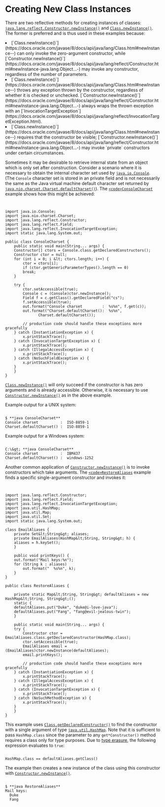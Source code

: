 
# Creating New Class Instances

There are two reflective methods for creating instances of classes: 
[`java.lang.reflect.Constructor.newInstance()`](https://docs.oracle.com/javase/8/docs/api/java/lang/reflect/Constructor.html#newInstance-java.lang.Object...-) and 
[`Class.newInstance()`](https://docs.oracle.com/javase/8/docs/api/java/lang/Class.html#newInstance--). The former is preferred and is thus used in these examples because:

<li>
[`Class.newInstance()`](https://docs.oracle.com/javase/8/docs/api/java/lang/Class.html#newInstance--) can only invoke the zero-argument constructor, while 
[`Constructor.newInstance()`](https://docs.oracle.com/javase/8/docs/api/java/lang/reflect/Constructor.html#newInstance-java.lang.Object...-) may invoke any constructor, regardless of the number of parameters.</li>
<li>
[`Class.newInstance()`](https://docs.oracle.com/javase/8/docs/api/java/lang/Class.html#newInstance--) throws any exception thrown by the constructor, regardless of whether it is checked or unchecked. 
[`Constructor.newInstance()`](https://docs.oracle.com/javase/8/docs/api/java/lang/reflect/Constructor.html#newInstance-java.lang.Object...-) always wraps the thrown exception with an
[`InvocationTargetException`](https://docs.oracle.com/javase/8/docs/api/java/lang/reflect/InvocationTargetException.html).</li>
<li>
[`Class.newInstance()`](https://docs.oracle.com/javase/8/docs/api/java/lang/Class.html#newInstance--) requires that the constructor be visible; 
[`Constructor.newInstance()`](https://docs.oracle.com/javase/8/docs/api/java/lang/reflect/Constructor.html#newInstance-java.lang.Object...-) may invoke `private` constructors under certain circumstances.</li>

Sometimes it may be desirable to retrieve internal state from an object which is only set after construction. Consider a scenario where it is necessary to obtain the internal character set used by 
[`java.io.Console`](https://docs.oracle.com/javase/8/docs/api/java/io/Console.html). (The `Console` character set is stored in an private field and is not necessarily the same as the Java virtual machine default character set returned by 
[`java.nio.charset.Charset.defaultCharset()`](https://docs.oracle.com/javase/8/docs/api/java/nio/charset/Charset.html#defaultCharset--)). The 
[`<code>ConsoleCharset`</code>](example/ConsoleCharset.java) example shows how this might be achieved:

```


import java.io.Console;
import java.nio.charset.Charset;
import java.lang.reflect.Constructor;
import java.lang.reflect.Field;
import java.lang.reflect.InvocationTargetException;
import static java.lang.System.out;

public class ConsoleCharset {
    public static void main(String... args) {
	Constructor[] ctors = Console.class.getDeclaredConstructors();
	Constructor ctor = null;
	for (int i = 0; i &lt; ctors.length; i++) {
	    ctor = ctors[i];
	    if (ctor.getGenericParameterTypes().length == 0)
		break;
	}

	try {
	    ctor.setAccessible(true);
 	    Console c = (Console)ctor.newInstance();
	    Field f = c.getClass().getDeclaredField("cs");
	    f.setAccessible(true);
	    out.format("Console charset         :  %s%n", f.get(c));
	    out.format("Charset.defaultCharset():  %s%n",
		       Charset.defaultCharset());

        // production code should handle these exceptions more gracefully
	} catch (InstantiationException x) {
	    x.printStackTrace();
 	} catch (InvocationTargetException x) {
 	    x.printStackTrace();
	} catch (IllegalAccessException x) {
	    x.printStackTrace();
	} catch (NoSuchFieldException x) {
	    x.printStackTrace();
	}
    }
}

```


[`Class.newInstance()`](https://docs.oracle.com/javase/8/docs/api/java/lang/Class.html#newInstance--) will only succeed if the constructor is has zero arguments and is already accessible. Otherwise, it is necessary to use 
[`Constructor.newInstance()`](https://docs.oracle.com/javase/8/docs/api/java/lang/reflect/Constructor.html#newInstance-java.lang.Object...-) as in the above example.

Example output for a UNIX system:

```

$ **java ConsoleCharset**
Console charset          :  ISO-8859-1
Charset.defaultCharset() :  ISO-8859-1

```

Example output for a Windows system:

```

C:\&gt; **java ConsoleCharset**
Console charset          :  IBM437
Charset.defaultCharset() :  windows-1252

```

Another common application of 
[`Constructor.newInstance()`](https://docs.oracle.com/javase/8/docs/api/java/lang/reflect/Constructor.html#newInstance-java.lang.Object...-) is to invoke constructors which take arguments. The 
[`<code>RestoreAliases`</code>](example/RestoreAliases.java) example finds a specific single-argument constructor and invokes it:

```


import java.lang.reflect.Constructor;
import java.lang.reflect.Field;
import java.lang.reflect.InvocationTargetException;
import java.util.HashMap;
import java.util.Map;
import java.util.Set;
import static java.lang.System.out;

class EmailAliases {
    private Set&lt;String&gt; aliases;
    private EmailAliases(HashMap&lt;String, String&gt; h) {
	aliases = h.keySet();
    }

    public void printKeys() {
	out.format("Mail keys:%n");
	for (String k : aliases)
	    out.format("  %s%n", k);
    }
}

public class RestoreAliases {

    private static Map&lt;String, String&gt; defaultAliases = new HashMap&lt;String, String&gt;();
    static {
	defaultAliases.put("Duke", "duke@i-love-java");
	defaultAliases.put("Fang", "fang@evil-jealous-twin");
    }

    public static void main(String... args) {
	try {
	    Constructor ctor = EmailAliases.class.getDeclaredConstructor(HashMap.class);
	    ctor.setAccessible(true);
	    EmailAliases email = (EmailAliases)ctor.newInstance(defaultAliases);
	    email.printKeys();

        // production code should handle these exceptions more gracefully
	} catch (InstantiationException x) {
	    x.printStackTrace();
	} catch (IllegalAccessException x) {
	    x.printStackTrace();
	} catch (InvocationTargetException x) {
	    x.printStackTrace();
	} catch (NoSuchMethodException x) {
	    x.printStackTrace();
	}
    }
}

```

This example uses 
[`Class.getDeclaredConstructor()`](https://docs.oracle.com/javase/8/docs/api/java/lang/Class.html#getDeclaredConstructor-java.lang.Class...-) to find the constructor with a single argument of type 
[`java.util.HashMap`](https://docs.oracle.com/javase/8/docs/api/java/util/HashMap.html). Note that it is sufficient to pass `HashMap.class` since the parameter to any `get*Constructor()` method requires a class only for type purposes. Due to 
[type erasure](https://docs.oracle.com/javase/specs/jls/se7/html/jls-4.html#jls-4.6), the following expression evaluates to `true`:

```

HashMap.class == defaultAliases.getClass()

```

The example then creates a new instance of the class using this constructor with 
[`Constructor.newInstance()`](https://docs.oracle.com/javase/8/docs/api/java/lang/reflect/Constructor.html#newInstance-java.lang.Object...-).

```

$ **java RestoreAliases**
Mail keys:
  Duke
  Fang

```
